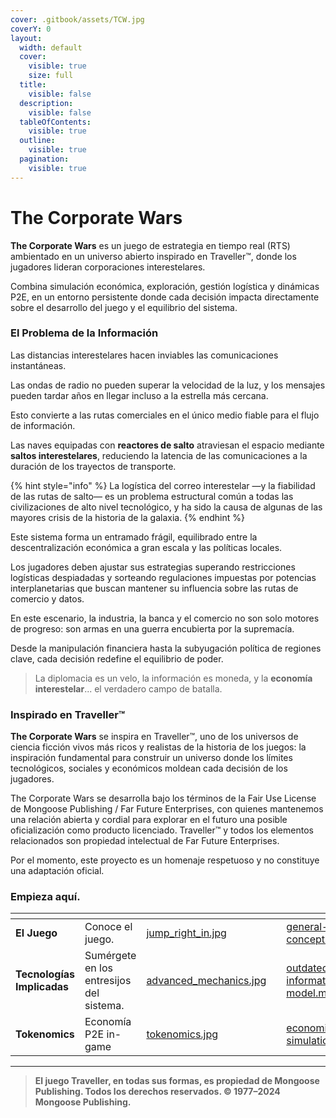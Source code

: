 ```yaml
---
cover: .gitbook/assets/TCW.jpg
coverY: 0
layout:
  width: default
  cover:
    visible: true
    size: full
  title:
    visible: false
  description:
    visible: false
  tableOfContents:
    visible: true
  outline:
    visible: true
  pagination:
    visible: true
---
```


# The Corporate Wars

**The Corporate Wars** es un juego de estrategia en tiempo real (RTS) ambientado en un universo abierto inspirado en Traveller™, donde los jugadores lideran corporaciones interestelares.

Combina simulación económica, exploración, gestión logística y dinámicas P2E, en un entorno persistente donde cada decisión impacta directamente sobre el desarrollo del juego y el equilibrio del sistema.

### El Problema de la Información

Las distancias interestelares hacen inviables las comunicaciones instantáneas.

Las ondas de radio no pueden superar la velocidad de la luz, y los mensajes pueden tardar años en llegar incluso a la estrella más cercana.

Esto convierte a las rutas comerciales en el único medio fiable para el flujo de información.

Las naves equipadas con **reactores de salto** atraviesan el espacio mediante **saltos interestelares**, reduciendo la latencia de las comunicaciones a la duración de los trayectos de transporte.

{% hint style="info" %}
La logística del correo interestelar —y la fiabilidad de las rutas de salto— es un problema estructural común a todas las civilizaciones de alto nivel tecnológico, y ha sido la causa de algunas de las mayores crisis de la historia de la galaxia.
{% endhint %}

Este sistema forma un entramado frágil, equilibrado entre la descentralización económica a gran escala y las políticas locales.

Los jugadores deben ajustar sus estrategias superando restricciones logísticas despiadadas y sorteando regulaciones impuestas por potencias interplanetarias que buscan mantener su influencia sobre las rutas de comercio y datos.

En este escenario, la industria, la banca y el comercio no son solo motores de progreso: son armas en una guerra encubierta por la supremacía.

Desde la manipulación financiera hasta la subyugación política de regiones clave, cada decisión redefine el equilibrio de poder.

> La diplomacia es un velo, la información es moneda, y la **economía interestelar**... el verdadero campo de batalla.

### Inspirado en Traveller™

**The Corporate Wars** se inspira en Traveller™, uno de los universos de ciencia ficción vivos más ricos y realistas de la historia de los juegos: la inspiración fundamental para construir un universo donde los límites tecnológicos, sociales y económicos moldean cada decisión de los jugadores.

The Corporate Wars se desarrolla bajo los términos de la Fair Use License de Mongoose Publishing / Far Future Enterprises, con quienes mantenemos una relación abierta y cordial para explorar en el futuro una posible oficialización como producto licenciado. Traveller™ y todos los elementos relacionados son propiedad intelectual de Far Future Enterprises.

Por el momento, este proyecto es un homenaje respetuoso y no constituye una adaptación oficial.

### Empieza aquí.

<table data-view="cards"><thead><tr><th></th><th></th><th data-hidden data-card-cover data-type="files"></th><th data-hidden></th><th data-hidden data-card-target data-type="content-ref"></th></tr></thead><tbody><tr><td><strong>El Juego</strong></td><td>Conoce el juego.</td><td><a href=".gitbook/assets/jump_right_in.jpg">jump_right_in.jpg</a></td><td></td><td><a href="gameplay/general-concept.md/">general-concept.md</a></td></tr><tr><td><strong>Tecnologías Implicadas</strong></td><td>Sumérgete en los entresijos del sistema.</td><td><a href=".gitbook/assets/advanced_mechanics.jpg">advanced_mechanics.jpg</a></td><td></td><td><a href="technologies/outdated-information-model.md">outdated-information-model.md</a></td></tr><tr><td><strong>Tokenomics</strong></td><td>Economía P2E in-game</td><td><a href=".gitbook/assets/tokenomics.jpg">tokenomics.jpg</a></td><td></td><td><a href="tokenomics/economic-simulation.md">economic-simulation.md</a></td></tr></tbody></table>

***

> **El juego Traveller, en todas sus formas, es propiedad de Mongoose Publishing. Todos los derechos reservados. © 1977–2024 Mongoose Publishing.**
